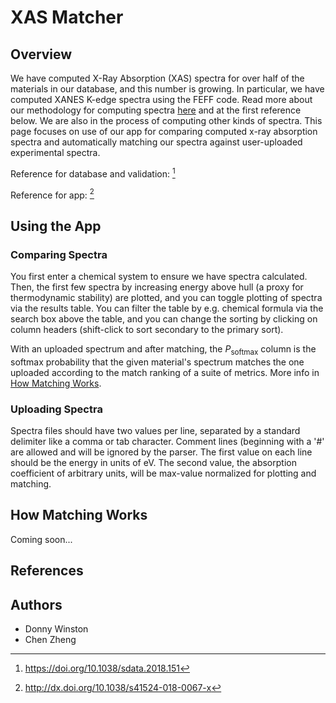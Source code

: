 # XAS Matcher
## Overview
We have computed X-Ray Absorption (XAS) spectra for over half of the materials in our database, and this number is growing. In particular, we have computed XANES K-edge spectra using the FEFF code. Read more about our methodology for computing spectra [here](/user-guide/xray-absorption-spectra) and at the first reference below. We are also in the process of computing other kinds of spectra. This page focuses on use of our app for comparing computed x-ray absorption spectra and automatically matching our spectra against user-uploaded experimental spectra.

Reference for database and validation: [^1]

Reference for app: [^2]

## Using the App

### Comparing Spectra

You first enter a chemical system to ensure we have spectra calculated. Then, the first few spectra by increasing energy above hull (a proxy for thermodynamic stability) are plotted, and you can toggle plotting of spectra via the results table. You can filter the table by e.g. chemical formula via the search box above the table, and you can change the sorting by clicking on column headers (shift-click to sort secondary to the primary sort).

With an uploaded spectrum and after matching, the <em>P</em><sub>softmax</sub> column is the softmax probability that the given material's spectrum matches the one uploaded according to the match ranking of a suite of metrics. More info in [How Matching Works](#how-matching-works).

### Uploading Spectra

Spectra files should have two values per line, separated by a standard delimiter like a comma or tab character. Comment lines (beginning with a '#' are allowed and will be ignored by the parser. The first value on each line should be the energy in units of eV. The second value, the absorption coefficient of arbitrary units, will be max-value normalized for plotting and matching.

## How Matching Works
Coming soon...

## References

[^1]: https://doi.org/10.1038/sdata.2018.151

[^2]: http://dx.doi.org/10.1038/s41524-018-0067-x

## Authors

* Donny Winston
* Chen Zheng
